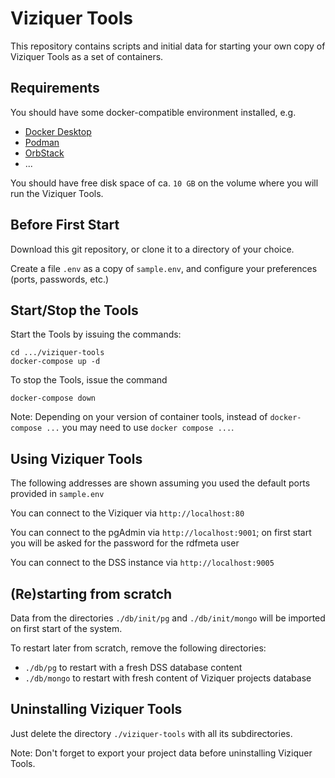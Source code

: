 # Viziquer Tools

This repository contains scripts and initial data for starting your own copy of Viziquer Tools as a set of containers.

## Requirements

You should have some docker-compatible environment installed, e.g.

- [Docker Desktop](https://www.docker.com/products/docker-desktop/)
- [Podman](https://podman.io/)
- [OrbStack](https://orbstack.dev/)
- ...

You should have free disk space of ca. `10 GB` on the volume where you will run the Viziquer Tools.

## Before First Start

Download this git repository, or clone it to a directory of your choice.

Create a file `.env` as a copy of `sample.env`, and configure your preferences (ports, passwords, etc.)

## Start/Stop the Tools

Start the Tools by issuing the commands:

```
cd .../viziquer-tools
docker-compose up -d
```

To stop the Tools, issue the command

```
docker-compose down
```

Note: Depending on your version of container tools, instead of `docker-compose ...` you may need to use `docker compose ...`.

## Using Viziquer Tools

The following addresses are shown assuming you used the default ports provided in `sample.env`

You can connect to the Viziquer via `http://localhost:80`

You can connect to the pgAdmin via `http://localhost:9001`; on first start you will be asked for the password for the rdfmeta user

You can connect to the DSS instance via `http://localhost:9005`

## (Re)starting from scratch

Data from the directories `./db/init/pg` and `./db/init/mongo` will be imported on first start of the system.

To restart later from scratch, remove the following directories:

- `./db/pg` to restart with a fresh DSS database content
- `./db/mongo` to restart with fresh content of Viziquer projects database

## Uninstalling Viziquer Tools

Just delete the directory `./viziquer-tools` with all its subdirectories.

Note: Don't forget to export your project data before uninstalling Viziquer Tools.
